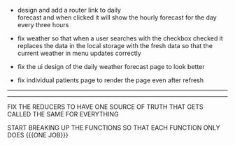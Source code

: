 - design and add a router link to daily     
  forecast and when clicked it will show the hourly forecast for the day every three hours 

- fix weather so that when a user searches with the checkbox checked it replaces the data in the local storage with the fresh data so that the current weather in menu updates correctly

- fix the ui design of the daily weather forecast page to look better

- fix individual patients page to render the page even after refresh

**************************************************************************
**************************************************************************

FIX THE REDUCERS TO HAVE ONE SOURCE OF TRUTH THAT GETS CALLED THE SAME FOR EVERYTHING

 START BREAKING UP THE FUNCTIONS SO THAT EACH FUNCTION ONLY DOES {{{ONE JOB}}}




